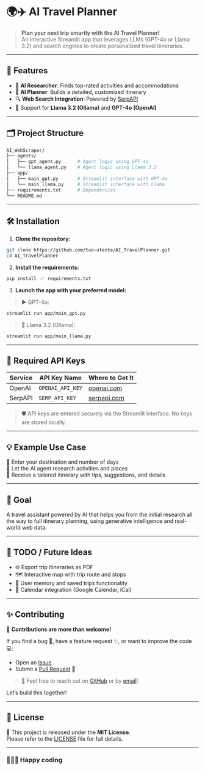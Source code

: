 # 🌍✈️ AI Travel Planner

>**Plan your next trip smartly with the AI Travel Planner!**  
An interactive Streamlit app that leverages LLMs (GPT-4o or Llama 3.2) and search engines to create personalized travel itineraries.

---

## 🚀 Features

- 🧠 **AI Researcher**: Finds top-rated activities and accommodations
- 📅 **AI Planner**: Builds a detailed, customized itinerary
- 🔍 **Web Search Integration**: Powered by [SerpAPI](https://serpapi.com/)
- 🧩 Support for **Llama 3.2 (Ollama)** and **GPT-4o (OpenAI)**

---

## 🗂️ Project Structure

```bash
AI_WebScraper/
├── agents/
│   ├── gpt_agent.py      # Agent logic using GPT-4o
│   └── llama_agent.py    # Agent logic using Llama 3.2
├── app/
│   ├── main_gpt.py       # Streamlit interface with GPT-4o
│   └── main_llama.py     # Streamlit interface with Llama
├── requirements.txt      # Dependencies
└── README.md
```

---

## 🛠️ Installation

1. **Clone the repository:**

```bash
git clone https://github.com/tuo-utente/AI_TravelPlanner.git
cd AI_TravelPlanner
```

2. **Install the requirements:**

```bash
pip install -r requirements.txt
```

3. **Launch the app with your preferred model:**
> ▶️ GPT-4o:
```bash
streamlit run app/main_gpt.py
```

>🦙 Llama 3.2 (Ollama):
```bash
streamlit run app/main_llama.py
```

---

## 🔑 Required API Keys

| Service  | API Key Name      | Where to Get It                     |
|----------|-------------------|-------------------------------------|
| OpenAI   | `OPENAI_API_KEY`  | [openai.com](https://openai.com)    |
| SerpAPI  | `SERP_API_KEY`    | [serpapi.com](https://serpapi.com)  |

> 🛡️ API keys are entered securely via the Streamlit interface. No keys are stored locally.

---

## 💡 Example Use Case
🔎 Enter your destination and number of days  
🧳 Let the AI agent research activities and places  
📜 Receive a tailored itinerary with tips, suggestions, and details

---

## 🎯 Goal
A travel assistant powered by AI that helps you from the initial research all the way to full itinerary planning, using generative intelligence and real-world web data.

---

## 📌 TODO / Future Ideas

- 🌐 Export trip itineraries as PDF
- 🗺️ Interactive map with trip route and stops
- 🔁 User memory and saved trips functionality
- 📆 Calendar integration (Google Calendar, iCal)

---

## ✨ Contributing

🎉 **Contributions are more than welcome!**

If you find a bug 🐞, have a feature request ✨, or want to improve the code 💻:

- Open an [Issue](https://github.com/andredisa/AI_TravelPlanner/issues)  
- Submit a [Pull Request](https://github.com/andredisa/AI_TravelPlanner/pulls) 🚀  

>💬 Feel free to reach out on [GitHub](https://github.com/andredisa) or by [email](mailto:andreadisanti22@gmail.com)!

Let’s build this together!

---

## 📜 License

📄 This project is released under the **MIT License**.  
Please refer to the [LICENSE](LICENSE) file for full details.

---

### 🧑‍💻✨ Happy coding